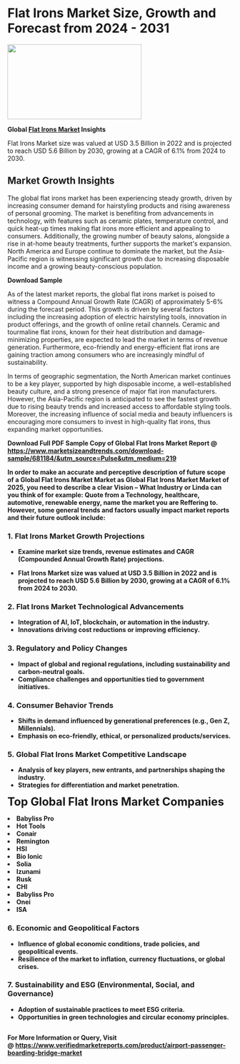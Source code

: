 <H1>Flat Irons Market Size, Growth and Forecast from 2024 - 2031</H1><img class="aligncenter size-medium wp-image-584254" src="https://thirdeyenews.in/wp-content/uploads/2024/09/Global-Market-Research-300x168.jpeg" alt="" width="300" height="168" /><p><strong>Global&nbsp;<a href="https://www.marketsizeandtrends.com/download-sample/681184/&amp;utm_source=Pulse&amp;utm_medium=219">Flat Irons Market</a> Insights</strong></p><p>Flat Irons Market size was valued at USD 3.5 Billion in 2022 and is projected to reach USD 5.6 Billion by 2030, growing at a CAGR of 6.1% from 2024 to 2030.</p><p><h2>Market Growth Insights</h2> <p>The global flat irons market has been experiencing steady growth, driven by increasing consumer demand for hairstyling products and rising awareness of personal grooming. The market is benefiting from advancements in technology, with features such as ceramic plates, temperature control, and quick heat-up times making flat irons more efficient and appealing to consumers. Additionally, the growing number of beauty salons, alongside a rise in at-home beauty treatments, further supports the market's expansion. North America and Europe continue to dominate the market, but the Asia-Pacific region is witnessing significant growth due to increasing disposable income and a growing beauty-conscious population.</p> <p><strong>Download Sample</strong></p> <p>As of the latest market reports, the global flat irons market is poised to witness a Compound Annual Growth Rate (CAGR) of approximately 5-6% during the forecast period. This growth is driven by several factors including the increasing adoption of electric hairstyling tools, innovation in product offerings, and the growth of online retail channels. Ceramic and tourmaline flat irons, known for their heat distribution and damage-minimizing properties, are expected to lead the market in terms of revenue generation. Furthermore, eco-friendly and energy-efficient flat irons are gaining traction among consumers who are increasingly mindful of sustainability.</p> <p>In terms of geographic segmentation, the North American market continues to be a key player, supported by high disposable income, a well-established beauty culture, and a strong presence of major flat iron manufacturers. However, the Asia-Pacific region is anticipated to see the fastest growth due to rising beauty trends and increased access to affordable styling tools. Moreover, the increasing influence of social media and beauty influencers is encouraging more consumers to invest in high-quality flat irons, thus expanding market opportunities.</p> <p><strong></p><p><span class=""><strong>Download Full PDF Sample Copy of Global Flat Irons Market Report</strong> @ <a href="https://www.marketsizeandtrends.com/download-sample/681184/&amp;utm_source=Pulse&amp;utm_medium=219" target="_blank">https://www.marketsizeandtrends.com/download-sample/681184/&amp;utm_source=Pulse&amp;utm_medium=219</a></span></p><p>In order to make an accurate and perceptive description of future scope of a Global&nbsp;Flat Irons Market Market as Global&nbsp;Flat Irons Market Market of 2025, you need to describe a clear Vision &ndash; What Industry or Linda can you think of for example: Quote from a Technology, healthcare, automotive, renewable energy, name the market you are Reffering to. However, some general trends and factors usually impact market reports and their future outlook include:</p><h3>1.&nbsp;<strong>Flat Irons Market Growth Projections</strong></h3><ul><li>Examine market size trends, revenue estimates and CAGR (Compounded Annual Growth Rate) projections.</li><li><p>Flat Irons Market size was valued at USD 3.5 Billion in 2022 and is projected to reach USD 5.6 Billion by 2030, growing at a CAGR of 6.1% from 2024 to 2030.</p></li></ul><h3>2.&nbsp;<strong>Flat Irons Market Technological Advancements</strong></h3><ul><li>Integration of AI, IoT, blockchain, or automation in the industry.</li><li>Innovations driving cost reductions or improving efficiency.</li></ul><h3>3.&nbsp;<strong>Regulatory and Policy Changes</strong></h3><ul><li>Impact of global and regional regulations, including sustainability and carbon-neutral goals.</li><li>Compliance challenges and opportunities tied to government initiatives.</li></ul><h3>4.&nbsp;<strong>Consumer Behavior Trends</strong></h3><ul><li>Shifts in demand influenced by generational preferences (e.g., Gen Z, Millennials).</li><li>Emphasis on eco-friendly, ethical, or personalized products/services.</li></ul><h3>5.&nbsp;<strong>Global Flat Irons Market Competitive Landscape</strong></h3><ul><li>Analysis of key players, new entrants, and partnerships shaping the industry.</li><li>Strategies for differentiation and market penetration.</li></ul><p data-pm-slice="1 1 []"><span style="color: inherit; font-family: inherit; font-size: 25px;">Top Global Flat Irons Market Companies</span></p><div class="" data-test-id=""><p><li>Babyliss Pro</li><li> Hot Tools</li><li> Conair</li><li> Remington</li><li> HSI</li><li> Bio Ionic</li><li> Solia</li><li> Izunami</li><li> Rusk</li><li> CHI</li><li> Babyliss Pro</li><li> Onei</li><li> ISA</li></p></div><h3>6.&nbsp;<strong>Economic and Geopolitical Factors</strong></h3><ul><li>Influence of global economic conditions, trade policies, and geopolitical events.</li><li>Resilience of the market to inflation, currency fluctuations, or global crises.</li></ul><h3>7.&nbsp;<strong>Sustainability and ESG (Environmental, Social, and Governance)</strong></h3><ul><li>Adoption of sustainable practices to meet ESG criteria.</li><li>Opportunities in green technologies and circular economy principles.</li></ul><h2><strong style="font-size: 14px;">For More Information or Query, Visit @&nbsp;</strong><a style="background-color: #ffffff; font-size: 14px;" href="https://www.marketsizeandtrends.com/report/flat-irons-market/" target="_blank">https://www.verifiedmarketreports.com/product/airport-passenger-boarding-bridge-market</a></h2>
